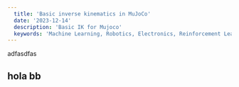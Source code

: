 ```yaml
---
  title: 'Basic inverse kinematics in MuJoCo'
  date: '2023-12-14'
  description: 'Basic IK for Mujoco'
  keywords: 'Machine Learning, Robotics, Electronics, Reinforcement Learning, Blog, Portfolio, Alexis, Fraudita, Alexis Fraudita, Python, Pytorch'
---
```


adfasdfas
## hola bb
